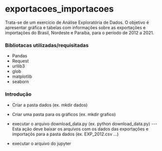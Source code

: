 # exportacoes_importacoes
Trata-se de um exercício de Análise Exploratória de Dados. O objetivo é apresentar gráfica e tabelas com informações sobre as exportações e importações do Brasil, Nordeste e Paraíba, para o período de 2012 a 2021.

### Bibliotacas utilizadas/requisitadas

* Pandas
* Request
* urllib3
* glob
* matplotlib
* seaborn

### Introdução

* Criar a pasta dados (ex. mkdir dados)
* Criar uma pasta para os gráficos (ex. mkdir grafico)
* executar o arquivo download_data.py (ex. python download_data.py)
--- Esta ação deve baixar os arquivos com os dados das exportações e importaçõs para a pasta dados (ex. EXP_2012.csv ...)

* executar o arquivo do jupyter
